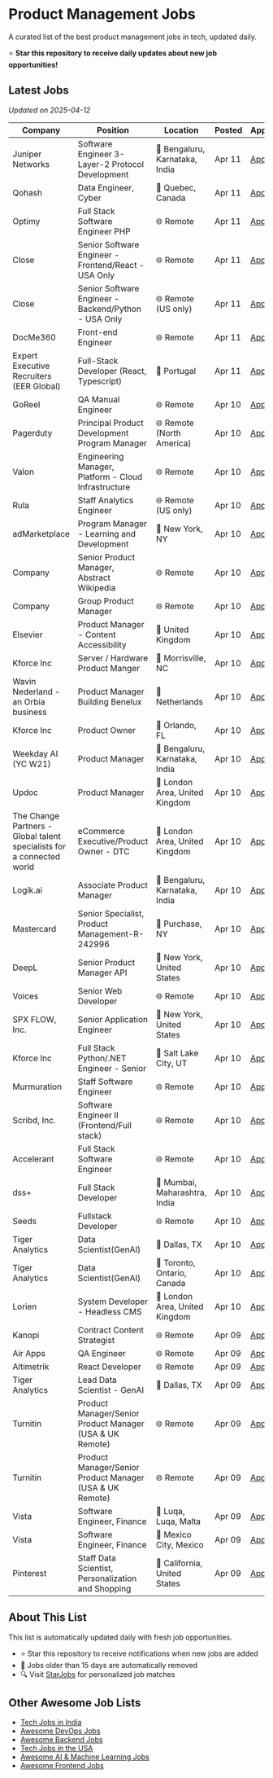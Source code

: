 # Product Management Jobs

A curated list of the best product management jobs in tech, updated daily.

⭐ **Star this repository to receive daily updates about new job opportunities!**

## Latest Jobs

*Updated on 2025-04-12*

| Company | Position | Location | Posted | Apply |
| ------- | -------- | -------- | ------ | ------ |
| Juniper Networks | Software Engineer 3- Layer-2 Protocol Development | 📍 Bengaluru, Karnataka, India | Apr 11 | [Apply](https://starjobs.dev/jobs/e5013722efdf4e1aa026d8e5e8f25b8c?utm=github) |
| Qohash | Data Engineer, Cyber | 📍 Quebec, Canada | Apr 11 | [Apply](https://starjobs.dev/jobs/51ce4a4d48274d8ab7d53a3ca76a33ae?utm=github) |
| Optimy | Full Stack Software Engineer PHP | 🌐 Remote | Apr 11 | [Apply](https://starjobs.dev/jobs/960538b51d444c35916046cb69bf22fa?utm=github) |
| Close | Senior Software Engineer - Frontend/React - USA Only | 🌐 Remote | Apr 11 | [Apply](https://starjobs.dev/jobs/4cb139ba8e0749baa28f7eacae1e0685?utm=github) |
| Close | Senior Software Engineer - Backend/Python - USA Only | 🌐 Remote (US only) | Apr 11 | [Apply](https://starjobs.dev/jobs/eacf59d34dd1483094bf827472ba42f9?utm=github) |
| DocMe360 | Front-end Engineer | 🌐 Remote | Apr 11 | [Apply](https://starjobs.dev/jobs/d328c38798e64e899f4c2e548c763e90?utm=github) |
| Expert Executive Recruiters (EER Global) | Full-Stack Developer (React, Typescript) | 📍 Portugal | Apr 11 | [Apply](https://starjobs.dev/jobs/89774e92f6f243278ab0e4185b24c783?utm=github) |
| GoReel | QA Manual Engineer | 🌐 Remote | Apr 10 | [Apply](https://starjobs.dev/jobs/c4f333ea63064217b909c3a303116ba0?utm=github) |
| Pagerduty | Principal Product Development Program Manager | 🌐 Remote (North America) | Apr 10 | [Apply](https://starjobs.dev/jobs/ab255c548ceb4658be08a55bc0b8b9b0?utm=github) |
| Valon | Engineering Manager, Platform - Cloud Infrastructure | 🌐 Remote | Apr 10 | [Apply](https://starjobs.dev/jobs/814c7731525b4d419f6e9e579ae6a378?utm=github) |
| Rula | Staff Analytics Engineer | 🌐 Remote (US only) | Apr 10 | [Apply](https://starjobs.dev/jobs/50d66a76159a45af88564d8304f50afc?utm=github) |
| adMarketplace | Program Manager - Learning and Development | 📍 New York, NY | Apr 10 | [Apply](https://starjobs.dev/jobs/72f012ad107c4ad0b0b7c6b808ea99cb?utm=github) |
| Company | Senior Product Manager, Abstract Wikipedia | 🌐 Remote | Apr 10 | [Apply](https://starjobs.dev/jobs/684234b3b35547079af74d8ffa226c44?utm=github) |
| Company | Group Product Manager | 🌐 Remote | Apr 10 | [Apply](https://starjobs.dev/jobs/047f3470c9d84a41bed0c7cc93ac746e?utm=github) |
| Elsevier | Product Manager - Content Accessibility | 📍 United Kingdom | Apr 10 | [Apply](https://starjobs.dev/jobs/7aef6f7d41074fa9a7d0327e4631d919?utm=github) |
| Kforce Inc | Server / Hardware Product Manger | 📍 Morrisville, NC | Apr 10 | [Apply](https://starjobs.dev/jobs/f4399dfa9989458589078cad39416bb0?utm=github) |
| Wavin Nederland - an Orbia business | Product Manager Building Benelux | 📍 Netherlands | Apr 10 | [Apply](https://starjobs.dev/jobs/97c666ec0adc4d1eacb26bff5c703480?utm=github) |
| Kforce Inc | Product Owner | 📍 Orlando, FL | Apr 10 | [Apply](https://starjobs.dev/jobs/cf95d910373349d08ea1fdfc58c14fe7?utm=github) |
| Weekday AI (YC W21) | Product Manager | 📍 Bengaluru, Karnataka, India | Apr 10 | [Apply](https://starjobs.dev/jobs/b619d859f67644f5a59be645e122ba4d?utm=github) |
| Updoc | Product Manager | 📍 London Area, United Kingdom | Apr 10 | [Apply](https://starjobs.dev/jobs/14b19dac744a484a866cc9cf0e8e2763?utm=github) |
| The Change Partners - Global talent specialists for a connected world | eCommerce Executive/Product Owner - DTC | 📍 London Area, United Kingdom | Apr 10 | [Apply](https://starjobs.dev/jobs/dac709ee3eef4d4e98afcd0c34e8fc9d?utm=github) |
| Logik.ai | Associate Product Manager | 📍 Bengaluru, Karnataka, India | Apr 10 | [Apply](https://starjobs.dev/jobs/e459ea87b213431885f89de5a31198c8?utm=github) |
| Mastercard | Senior Specialist, Product Management-R-242996 | 📍 Purchase, NY | Apr 10 | [Apply](https://starjobs.dev/jobs/a2b2abe126034840b51cd06f6ae099a0?utm=github) |
| DeepL | Senior Product Manager API | 📍 New York, United States | Apr 10 | [Apply](https://starjobs.dev/jobs/10092ffbe3644421ba60e3839a8ea0d7?utm=github) |
| Voices | Senior Web Developer | 🌐 Remote | Apr 10 | [Apply](https://starjobs.dev/jobs/b5339562491f40d3bf155426adff805d?utm=github) |
| SPX FLOW, Inc. | Senior Application Engineer | 📍 New York, United States | Apr 10 | [Apply](https://starjobs.dev/jobs/8f0f392570404f2bb701afa854dd5b56?utm=github) |
| Kforce Inc | Full Stack Python/.NET Engineer - Senior | 📍 Salt Lake City, UT | Apr 10 | [Apply](https://starjobs.dev/jobs/c1b798a8068a456898b578a66109daa4?utm=github) |
| Murmuration | Staff Software Engineer | 🌐 Remote | Apr 10 | [Apply](https://starjobs.dev/jobs/e63f700525dd4bfe9ff747dd47c103b6?utm=github) |
| Scribd, Inc. | Software Engineer II (Frontend/Full stack) | 🌐 Remote | Apr 10 | [Apply](https://starjobs.dev/jobs/9acbc778907647a68774811fe78f7892?utm=github) |
| Accelerant | Full Stack Software Engineer | 🌐 Remote | Apr 10 | [Apply](https://starjobs.dev/jobs/6fb8068273e246a3974a3e698851cdde?utm=github) |
| dss+ | Full Stack Developer | 📍 Mumbai, Maharashtra, India | Apr 10 | [Apply](https://starjobs.dev/jobs/e95b8795ef22402a8055589d87ad05f1?utm=github) |
| Seeds | Fullstack Developer | 🌐 Remote | Apr 10 | [Apply](https://starjobs.dev/jobs/fba214af11b4446a90edf3ef3cf5dc7f?utm=github) |
| Tiger Analytics | Data Scientist(GenAI) | 📍 Dallas, TX | Apr 10 | [Apply](https://starjobs.dev/jobs/c798278c79984e789244aeea33637f84?utm=github) |
| Tiger Analytics | Data Scientist(GenAI) | 📍 Toronto, Ontario, Canada | Apr 10 | [Apply](https://starjobs.dev/jobs/57733eb0b03048aebd8419a1cebdf45e?utm=github) |
| Lorien | System Developer - Headless CMS | 📍 London Area, United Kingdom | Apr 10 | [Apply](https://starjobs.dev/jobs/f976442d165a4e169dcc5d7e57941a1a?utm=github) |
| Kanopi | Contract Content Strategist | 🌐 Remote | Apr 09 | [Apply](https://starjobs.dev/jobs/adaacc904e674c049bda7b2088f6ce4e?utm=github) |
| Air Apps | QA Engineer | 🌐 Remote | Apr 09 | [Apply](https://starjobs.dev/jobs/4ad4e4bde67445e19c403c402539a21c?utm=github) |
| Altimetrik | React Developer | 🌐 Remote | Apr 09 | [Apply](https://starjobs.dev/jobs/9c5accbb6f1e4be0b588956bf31e71f3?utm=github) |
| Tiger Analytics | Lead Data Scientist - GenAI | 📍 Dallas, TX | Apr 09 | [Apply](https://starjobs.dev/jobs/d58c4dd366c341f1a7aff66b3a347000?utm=github) |
| Turnitin | Product Manager/Senior Product Manager (USA & UK Remote) | 🌐 Remote | Apr 09 | [Apply](https://starjobs.dev/jobs/0ccf33bbf2a44f1a88b99ff7284d3ff0?utm=github) |
| Turnitin | Product Manager/Senior Product Manager (USA & UK Remote) | 🌐 Remote | Apr 09 | [Apply](https://starjobs.dev/jobs/85e734a66e034666bf78d09130ff020e?utm=github) |
| Vista | Software Engineer, Finance | 📍 Luqa, Luqa, Malta | Apr 09 | [Apply](https://starjobs.dev/jobs/717693c4ffa548be94dc9e8589bf7552?utm=github) |
| Vista | Software Engineer, Finance | 📍 Mexico City, Mexico | Apr 09 | [Apply](https://starjobs.dev/jobs/ca45676d48ac400fbd408e630d5467d2?utm=github) |
| Pinterest | Staff Data Scientist, Personalization and Shopping | 📍 California, United States | Apr 09 | [Apply](https://starjobs.dev/jobs/170b08fdb2d84fd4bbbddc12cf58c80a?utm=github) |


## About This List

This list is automatically updated daily with fresh job opportunities.

* ⭐ Star this repository to receive notifications when new jobs are added
* 🔄 Jobs older than 15 days are automatically removed
* 🔍 Visit [StarJobs](https://starjobs.dev?utm=github) for personalized job matches

## Other Awesome Job Lists

* [Tech Jobs in India](https://github.com/bansalnagesh/tech-jobs-india)
* [Awesome DevOps Jobs](https://github.com/bansalnagesh/awesome-devops-jobs)
* [Awesome Backend Jobs](https://github.com/bansalnagesh/awesome-backend-jobs)
* [Tech Jobs in the USA](https://github.com/bansalnagesh/tech-jobs-usa)
* [Awesome AI & Machine Learning Jobs](https://github.com/bansalnagesh/awesome-ai-ml-jobs)
* [Awesome Frontend Jobs](https://github.com/bansalnagesh/awesome-frontend-jobs)
